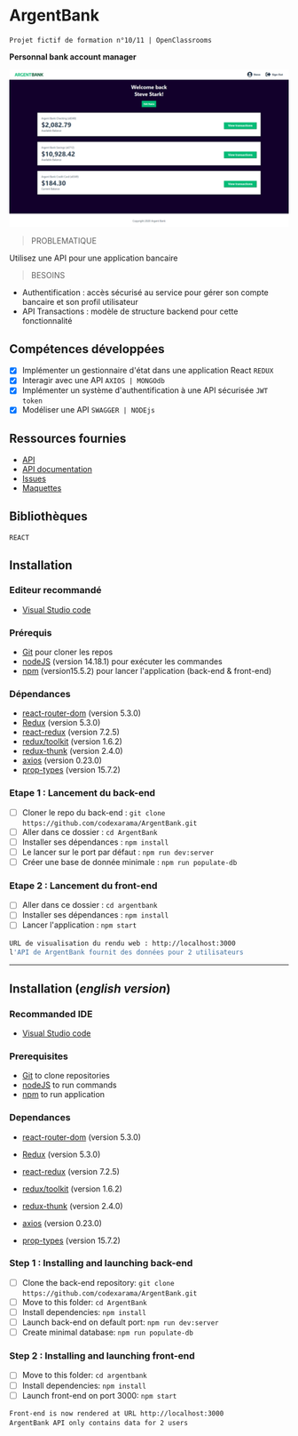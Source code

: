 # ArgentBank

    Projet fictif de formation n°10/11 | OpenClassrooms

**Personnal bank account manager**

<kbd>![dashboard](./ArgentBank_2.png)</kbd>

> PROBLEMATIQUE

Utilisez une API pour une application bancaire

> BESOINS

- Authentification : accès sécurisé au service pour gérer son compte bancaire et son profil utilisateur
- API Transactions : modèle de structure backend pour cette fonctionnalité

## Compétences développées

- [x] Implémenter un gestionnaire d'état dans une application React `REDUX`
- [x] Interagir avec une API `AXIOS | MONGOdb`
- [x] Implémenter un système d'authentification à une API sécurisée `JWT token`
- [x] Modéliser une API `SWAGGER | NODEjs`

## Ressources fournies

* [API](https://github.com/OpenClassrooms-Student-Center/Project-10-Bank-API)
* [API documentation](http://localhost:3001/api-docs/)
* [Issues](https://github.com/OpenClassrooms-Student-Center/Project-10-Bank-API/tree/master/.github/ISSUE_TEMPLATE)
* [Maquettes](https://github.com/codexarama/AmandineArias_13_02112021/tree/main/designs/wireframes)

## Bibliothèques

    REACT

## Installation

### Editeur recommandé

* [Visual Studio code](https://code.visualstudio.com/)

### Prérequis

* [Git](https://git-scm.com/) pour cloner les repos
* [nodeJS](https://nodejs.org/fr/) (version 14.18.1) pour exécuter les commandes
* [npm](https://www.npmjs.com/) (version15.5.2) pour lancer l'application (back-end & front-end)

### Dépendances

*  [react-router-dom](https://reactrouter.com/web/guides/quick-start) (version 5.3.0)
*  [Redux](https://redux.js.org/introduction/getting-started) (version 5.3.0)
*  [react-redux](https://react-redux.js.org/introduction/getting-started) (version 7.2.5)
*  [redux/toolkit](https://redux-toolkit.js.org/introduction/getting-started) (version 1.6.2)
*  [redux-thunk](https://redux.js.org/usage/writing-logic-thunks) (version 2.4.0)
*  [axios](https://www.npmjs.com/package/axios) (version 0.23.0)
*  [prop-types](https://www.npmjs.com/package/prop-types) (version 15.7.2)

### Etape 1 : Lancement du back-end

- [ ] Cloner le repo du back-end : `git clone https://github.com/codexarama/ArgentBank.git`
- [ ] Aller dans ce dossier : `cd ArgentBank`
- [ ] Installer ses dépendances : `npm install`
- [ ] Le lancer sur le port par défaut : `npm run dev:server`
- [ ] Créer une base de donnée minimale : `npm run populate-db`

### Etape 2 : Lancement du front-end
- [ ] Aller dans ce dossier : `cd argentbank`
- [ ] Installer ses dépendances : `npm install`
- [ ] Lancer l'application : `npm start`

```bash
URL de visualisation du rendu web : http://localhost:3000
l'API de ArgentBank fournit des données pour 2 utilisateurs
```

---------------------------

## Installation (_english version_)

### Recommanded IDE

* [Visual Studio code](https://code.visualstudio.com/)

### Prerequisites

* [Git](https://git-scm.com/) to clone repositories
* [nodeJS](https://nodejs.org/fr/) to run commands
* [npm](https://www.npmjs.com/) to run application

### Dependances

*  [react-router-dom](https://reactrouter.com/web/guides/quick-start) (version 5.3.0)
*  [Redux](https://redux.js.org/introduction/getting-started) (version 5.3.0)
*  [react-redux](https://react-redux.js.org/introduction/getting-started) (version 7.2.5)
*  [redux/toolkit](https://redux-toolkit.js.org/introduction/getting-started) (version 1.6.2)
*  [redux-thunk](https://redux.js.org/usage/writing-logic-thunks) (version 2.4.0)
*  [axios](https://www.npmjs.com/package/axios) (version 0.23.0)

*  [prop-types](https://www.npmjs.com/package/prop-types) (version 15.7.2)

### Step 1 : Installing and launching back-end

- [ ] Clone the back-end repository: `git clone https://github.com/codexarama/ArgentBank.git`
- [ ] Move to this folder: `cd ArgentBank`
- [ ] Install dependencies: `npm install`
- [ ] Launch back-end on default port: `npm run dev:server`
- [ ] Create minimal database: `npm run populate-db`

### Step 2 : Installing and launching front-end

- [ ] Move to this folder: `cd argentbank`
- [ ] Install dependencies: `npm install`
- [ ] Launch front-end on port 3000: `npm start`

```bash
Front-end is now rendered at URL http://localhost:3000
ArgentBank API only contains data for 2 users
```
